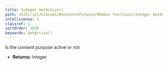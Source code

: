 ```yaml
---
title: Integer GetActive()
path: /EJScript/Classes/NSConsentPurpose/Member functions/Integer GetActive()
intellisense: 1
classref: 1
sortOrder: 1676
keywords: GetActive()
---
```



Is the consent purpose active or not



* **Returns:** Integer


